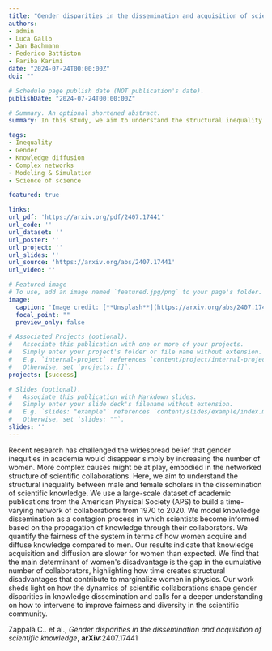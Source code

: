 ```yaml
---
title: "Gender disparities in the dissemination and acquisition of scientific knowledge"
authors:
- admin
- Luca Gallo
- Jan Bachmann
- Federico Battiston
- Fariba Karimi
date: "2024-07-24T00:00:00Z"
doi: ""

# Schedule page publish date (NOT publication's date).
publishDate: "2024-07-24T00:00:00Z"

# Summary. An optional shortened abstract.
summary: In this study, we aim to understand the structural inequality between male and female scholars in the dissemination of scientific knowledge.

tags:
- Inequality
- Gender
- Knowledge diffusion
- Complex networks
- Modeling & Simulation
- Science of science

featured: true

links:
url_pdf: 'https://arxiv.org/pdf/2407.17441'
url_code: ''
url_dataset: ''
url_poster: ''
url_project: ''
url_slides: ''
url_source: 'https://arxiv.org/abs/2407.17441'
url_video: ''

# Featured image
# To use, add an image named `featured.jpg/png` to your page's folder. 
image:
  caption: 'Image credit: [**Unsplash**](https://arxiv.org/abs/2407.17441)'
  focal_point: ""
  preview_only: false

# Associated Projects (optional).
#   Associate this publication with one or more of your projects.
#   Simply enter your project's folder or file name without extension.
#   E.g. `internal-project` references `content/project/internal-project/index.md`.
#   Otherwise, set `projects: []`.
projects: [success]

# Slides (optional).
#   Associate this publication with Markdown slides.
#   Simply enter your slide deck's filename without extension.
#   E.g. `slides: "example"` references `content/slides/example/index.md`.
#   Otherwise, set `slides: ""`.
slides: ''
---
```

Recent research has challenged the widespread belief that gender inequities in academia would disappear simply by increasing the number of women. More complex causes might be at play, embodied in the networked structure of scientific collaborations. Here, we aim to understand the structural inequality between male and female scholars in the dissemination of scientific knowledge. We use a large-scale dataset of academic publications from the American Physical Society (APS) to build a time-varying network of collaborations from 1970 to 2020. We model knowledge dissemination as a contagion process in which scientists become informed based on the propagation of knowledge through their collaborators. We quantify the fairness of the system in terms of how women acquire and diffuse knowledge compared to men. Our results indicate that knowledge acquisition and diffusion are slower for women than expected. We find that the main determinant of women's disadvantage is the gap in the cumulative number of collaborators, highlighting how time creates structural disadvantages that contribute to marginalize women in physics. Our work sheds light on how the dynamics of scientific collaborations shape gender disparities in knowledge dissemination and calls for a deeper understanding on how to intervene to improve fairness and diversity in the scientific community.

Zappalà C.. et al., *Gender disparities in the dissemination and acquisition of scientific knowledge*, **arXiv**:2407.17441
